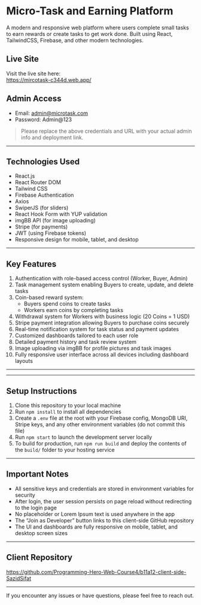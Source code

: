 # Micro-Task and Earning Platform

A modern and responsive web platform where users complete small tasks to earn rewards or create tasks to get work done. Built using React, TailwindCSS, Firebase, and other modern technologies.

## Live Site

Visit the live site here:  
https://mircotask-c344d.web.app/

## Admin Access

- Email: admin@microtask.com
- Password: Admin@123

> Please replace the above credentials and URL with your actual admin info and deployment link.

---

## Technologies Used

- React.js
- React Router DOM
- Tailwind CSS
- Firebase Authentication
- Axios
- SwiperJS (for sliders)
- React Hook Form with YUP validation
- imgBB API (for image uploading)
- Stripe (for payments)
- JWT (using Firebase tokens)
- Responsive design for mobile, tablet, and desktop

---

## Key Features

1. Authentication with role-based access control (Worker, Buyer, Admin)
2. Task management system enabling Buyers to create, update, and delete tasks
3. Coin-based reward system:
   - Buyers spend coins to create tasks
   - Workers earn coins by completing tasks
4. Withdrawal system for Workers with business logic (20 Coins = 1 USD)
5. Stripe payment integration allowing Buyers to purchase coins securely
6. Real-time notification system for task status and payment updates
7. Customized dashboards tailored to each user role
8. Detailed payment history and task review system
9. Image uploading via imgBB for profile pictures and task images
10. Fully responsive user interface across all devices including dashboard layouts

---

---

## Setup Instructions

1. Clone this repository to your local machine
2. Run `npm install` to install all dependencies
3. Create a `.env` file at the root with your Firebase config, MongoDB URI, Stripe keys, and any other environment variables (do not commit this file)
4. Run `npm start` to launch the development server locally
5. To build for production, run `npm run build` and deploy the contents of the `build/` folder to your hosting service

---

## Important Notes

- All sensitive keys and credentials are stored in environment variables for security
- After login, the user session persists on page reload without redirecting to the login page
- No placeholder or Lorem Ipsum text is used anywhere in the app
- The “Join as Developer” button links to this client-side GitHub repository
- The UI and dashboards are fully responsive on mobile, tablet, and desktop screen sizes

---

## Client Repository

https://github.com/Programming-Hero-Web-Course4/b11a12-client-side-SazidSifat

---

If you encounter any issues or have questions, please feel free to reach out.
